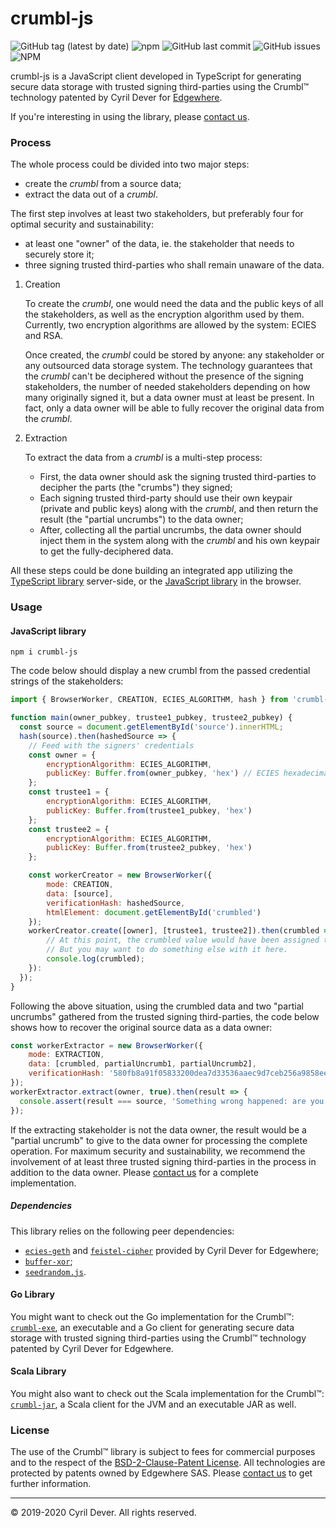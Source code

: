 # crumbl-js

![GitHub tag (latest by date)](https://img.shields.io/github/v/tag/cyrildever/crumbl-js)
![npm](https://img.shields.io/npm/dw/crumbl-js)
![GitHub last commit](https://img.shields.io/github/last-commit/cyrildever/crumbl-js)
![GitHub issues](https://img.shields.io/github/issues/cyrildever/crumbl-js)
![NPM](https://img.shields.io/npm/l/crumbl-js)

crumbl-js is a JavaScript client developed in TypeScript for generating secure data storage with trusted signing third-parties using the Crumbl&trade; technology patented by Cyril Dever for [Edgewhere](https://www.edgewhere.fr).

If you're interesting in using the library, please [contact us](mailto:contact@edgewhere.fr).

### Process ###

The whole process could be divided into two major steps:
* create the _crumbl_ from a source data;
* extract the data out of a _crumbl_.

The first step involves at least two stakeholders, but preferably four for optimal security and sustainability:
* at least one "owner" of the data, ie. the stakeholder that needs to securely store it;
* three signing trusted third-parties who shall remain unaware of the data.

1. Creation

    To create the _crumbl_, one would need the data and the public keys of all the stakeholders, as well as the encryption algorithm used by them.
    Currently, two encryption algorithms are allowed by the system: ECIES and RSA.

    Once created, the _crumbl_ could be stored by anyone: any stakeholder or any outsourced data storage system. 
    The technology guarantees that the _crumbl_ can't be deciphered without the presence of the signing stakeholders, the number of needed stakeholders depending on how many originally signed it, but a data owner must at least be present. In fact, only a data owner will be able to fully recover the original data from the _crumbl_.

2. Extraction

    To extract the data from a _crumbl_ is a multi-step process:
    * First, the data owner should ask the signing trusted third-parties to decipher the parts (the "crumbs") they signed;
    * Each signing trusted third-party should use their own keypair (private and public keys) along with the _crumbl_, and then return the result (the "partial uncrumbs") to the data owner;
    * After, collecting all the partial uncrumbs, the data owner should inject them in the system along with the _crumbl_ and his own keypair to get the fully-deciphered data.


All these steps could be done building an integrated app utilizing the [TypeScript library](#typescript-library) server-side, or the [JavaScript library](#javascript-library) in the browser.


### Usage ###

#### JavaScript library ####

```console
npm i crumbl-js
```

The code below should display a new crumbl from the passed credential strings of the stakeholders:
```javascript
import { BrowserWorker, CREATION, ECIES_ALGORITHM, hash } from 'crumbl-js'

function main(owner_pubkey, trustee1_pubkey, trustee2_pubkey) {
  const source = document.getElementById('source').innerHTML;
  hash(source).then(hashedSource => {
    // Feed with the signers' credentials
    const owner = {
        encryptionAlgorithm: ECIES_ALGORITHM,
        publicKey: Buffer.from(owner_pubkey, 'hex') // ECIES hexadecimal string representation of the decompressed public key
    };
    const trustee1 = {
        encryptionAlgorithm: ECIES_ALGORITHM,
        publicKey: Buffer.from(trustee1_pubkey, 'hex')
    };
    const trustee2 = {
        encryptionAlgorithm: ECIES_ALGORITHM,
        publicKey: Buffer.from(trustee2_pubkey, 'hex')
    };

    const workerCreator = new BrowserWorker({
        mode: CREATION,
        data: [source],
        verificationHash: hashedSource,
        htmlElement: document.getElementById('crumbled')
    });
    workerCreator.create([owner], [trustee1, trustee2]).then(crumbled => {
        // At this point, the crumbled value would have been assigned to the passed HTML element.
        // But you may want to do something else with it here.
        console.log(crumbled);
    }):
  });
}
```

Following the above situation, using the crumbled data and two "partial uncrumbs" gathered from the trusted signing third-parties, the code below shows how to recover the original source data as a data owner:
```javascript
const workerExtractor = new BrowserWorker({
    mode: EXTRACTION,
    data: [crumbled, partialUncrumb1, partialUncrumb2],
    verificationHash: '580fb8a91f05833200dea7d33536aaec9d7ceb256a9858ee68e330e126ba409d',
});
workerExtractor.extract(owner, true).then(result => {
  console.assert(result === source, 'Something wrong happened: are you sure you used the right items?');
});
```

If the extracting stakeholder is not the data owner, the result would be a "partial uncrumb" to give to the data owner for processing the complete operation.
For maximum security and sustainability, we recommend the involvement of at least three trusted signing third-parties in the process in addition to the data owner. Please [contact us](mailto:contact@edgewhere.fr) for a complete implementation.

##### Dependencies #####

This library relies on the following peer dependencies:
* [`ecies-geth`](https://www.npmjs.com/package/ecies-geth) and [`feistel-cipher`](https://www.npmjs.com/package/feistel-cipher) provided by Cyril Dever for Edgewhere;
* [`buffer-xor`](https://www.npmjs.com/package/buffer-xor);
* [`seedrandom.js`](https://www.npmjs.com/package/seedrandom).


#### Go Library ####

You might want to check out the Go implementation for the Crumbl&trade;: [`crumbl-exe`](https://github.com/cyrildever/crumbl-exe), an executable and a Go client for generating secure data storage with trusted signing third-parties using the Crumbl&trade; technology patented by Cyril Dever for Edgewhere.


#### Scala Library ####

You might also want to check out the Scala implementation for the Crumbl&trade;: [`crumbl-jar`](https://github.com/cyrildever/crumbl-jar), a Scala client for the JVM and an executable JAR as well.


### License ###

The use of the Crumbl&trade; library is subject to fees for commercial purposes and to the respect of the [BSD-2-Clause-Patent License](LICENSE).
All technologies are protected by patents owned by Edgewhere SAS.
Please [contact us](mailto:contact@edgehere.fr) to get further information.


<hr />
&copy; 2019-2020 Cyril Dever. All rights reserved.